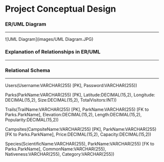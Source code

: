 
# Project Conceptual Design 

### ER/UML Diagram 
***

![UML Diagram](images/UML Diagram.JPG)

### Explanation of Relationships in ER/UML
***

### Relational Schema
***
Users(Username:VARCHAR(255) [PK], Password:VARCHAR(255))

Parks(ParkName:VARCHAR(255) [PK], Latitude:DECIMAL(15,2), Longitude: DECIMAL(15,2), Size:DECIMAL(15,2), TotalVisitors:INT))

Trails(TrailName:VARCHAR(255) [PK], ParkName:VARCHAR(255) [FK to Parks.ParkName], Elevation:DECIMAL(15,2), Length:DECIMAL(15,2), Popularity:DECIMAL(15,2))

Campsites(CampsiteName:VARCHAR(255) [PK], ParkName:VARCHAR(255) [FK to Parks.ParkName], Price:DECIMAL(15,2), Capacity:DECIMAL(15,2))

Species(ScientificName:VARCHAR(255), ParkName:VARCHAR(255) [FK to Parks.ParkName], CommonName:VARCHAR(255), Nativeness:VARCHAR(255), Category:VARCHAR(255))


